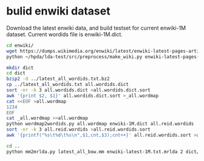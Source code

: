 bulid enwiki dataset
======================

Download the latest enwiki data, and build testset for current enwiki-1M dataset.
Current wordids file is enwiki-1M.dict.

```sh
cd enwiki/
wget https://dumps.wikimedia.org/enwiki/latest/enwiki-latest-pages-articles.xml.bz2
python ~/hpda/lda-test/src/preprocess/make_wiki.py enwiki-latest-pages-articles.xml.bz2 latest

mkdir dict
cd dict
bzip2 -d ../latest_all_wordids.txt.bz2 
cp ../latest_all_wordids.txt all.wordids.dict
sort -nr -k 3 all.wordids.dict >all.wordids.dict.sort
awk '{print $2, $1}' all.wordids.dict.sort >_all.wordmap
cat <<EOF >all.wordmap
1234
EOF
cat _all.wordmap >>all.wordmap 
python wordmap2wordids.py all.wordmap enwiki-1M.dict all.reid.wordids
sort -nr -k 3 all.reid.wordids >all.reid.wordids.sort
awk '{printf("%s\t%d\t%s\n",$1,cnt,$3);cnt++}' all.reid.wordids.sort >all.reid

cd ..
python mm2mrlda.py latest_all_bow.mm enwiki-latest-1M.txt.mrlda 2 dict/all.reid
```
